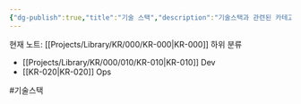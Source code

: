 ```yaml
---
{"dg-publish":true,"title":"기술 스택","description":"기술스택과 관련된 카테고리입니다. 현재 Dev와 Ops 두 종류로 구분하고 있습니다","permalink":"/projects/library/kr/000/kr-000/","dgPassFrontmatter":true,"noteIcon":"0","created":"2024-11-21T13:56:08.151+09:00","updated":"2024-11-21T15:07:00.674+09:00"}
---
```


현재 노트: [[Projects/Library/KR/000/KR-000\|KR-000]]
하위 분류
- [[Projects/Library/KR/000/010/KR-010\|KR-010]] Dev
- [[KR-020\|KR-020]] Ops

#기술스택